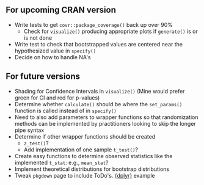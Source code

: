 ## For upcoming CRAN version

- Write tests to get `covr::package_coverage()` back up over 90%
  - Check for `visualize()` producing appropriate plots if `generate()` is or is
  not done
- Write test to check that bootstrapped values are centered near the 
  hypothesized value in `specify()`
- Decide on how to handle NA's

## For future versions

- Shading for Confidence Intervals in `visualize()` (Mine would prefer green
for CI and red for p-values)
- Determine whether `calculate()` should be where the `set_params()` function is called
instead of in `specify()`
- Need to also add parameters to wrapper functions so that randomization
methods can be implemented by practitioners looking to skip the longer pipe syntax
- Determine if other wrapper functions should be created 
    - `z_test()`? 
    - Add implementation of one sample `t_test()`?
- Create easy functions to determine observed statistics like the implemented
`t_stat`: e.g., `mean_stat`?
- Implement theoretical distributions for bootstrap distributions
- Tweak `pkgdown` page to include ToDo's. [{dplyr}](https://github.com/tidyverse/dplyr/blob/master/_pkgdown.yml#L101) example
